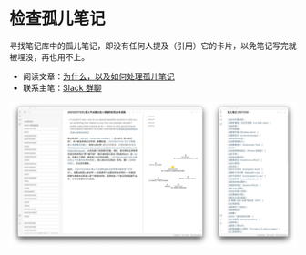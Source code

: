 # 检查孤儿笔记

寻找笔记库中的孤儿笔记，即没有任何人提及（引用）它的卡片，以免笔记写完就被埋没，再也用不上。

- 阅读文章：[为什么，以及如何处理孤儿笔记](https://utgd.net/article/9314)
- 联系主笔：[Slack 群聊](https://utgd.net/member-community)

![title](img.png)